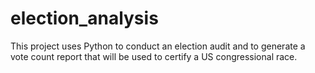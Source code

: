 # election_analysis
This project uses Python to conduct an election audit and to generate a vote count report that will be used to certify a US congressional race.
